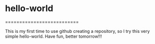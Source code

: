 # hello-world

==========================

This is my first time to use github creating a repository,
so I try this very simple hello-world.
Have fun, better tomorrow!!!
